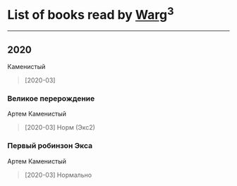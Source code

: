 # List of books read by [Warg](https://www.facebook.com/profile.php?id=617485998834660)<sup>3</sup>
---

## 2020

Каменистый
> [2020-03] 


### Великое перерождение
Артем Каменистый
> [2020-03] Норм (Экс2)


### Первый робинзон Экса
Артем Каменистый
> [2020-03] Нормально



